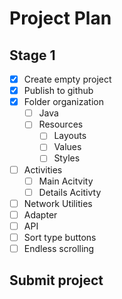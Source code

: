 # Project Plan
## Stage 1

- [x] Create empty project
- [x] Publish to github
- [x] Folder organization
	- [ ] Java
	- [ ] Resources
		- [ ] Layouts
		- [ ] Values
		- [ ] Styles
- [ ] Activities
	- [ ] Main Acitvity
	- [ ] Details Acitivty
- [ ] Network Utilities
- [ ] Adapter
- [ ] API
- [ ] Sort type buttons
- [ ] Endless scrolling

## Submit project